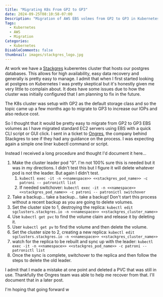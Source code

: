 ```yaml
---
title: "Migrating K8s From GP2 to GP3"
date: 2024-09-25T08:10:58-07:00
Description: "Migration of AWS EBS volmes from GP2 to GP3 in Kubernetes"
Tags:
  - Kubernetes
  - AWS
  - Migration
Categories:
  - Kubernetes
DisableComments: false
thumbnail: images/stackgres_logo.jpg
---
```

At work we have a [Stackgres](https://stackgres.io/) kuberentes cluster that hosts our postgres databases. This allows for high availability, easy data recovery and generally is pretty easy to manage. I admit that when I first started looking at postgres on Kubernetes I was pretty skeptical but it's honestly given me very little to complain about. It does have some issues due to how the cluster was initially configured that I am planning to fix in the future.

The K8s cluster was setup with GP2 as the default storage class and so the topic came up a few months ago to migrate to GP3 to increase our IOPs and also reduce cost. 

So I thought that it would be pretty easy to migrate from GP2 to GP3 EBS volumes as I have migrated standard EC2 servers using EBS with a quick CLI script or GUI click. I sent in a ticket to [Ongres](https://ongres.com/), the company behind Stackgres to see if they had any guidance on the process. I was expecting again a simple one liner kubectl command or script.

Instead I received a long procedure and thought I'd document it here...

1. Make the cluster leader pod "0". I'm not 100% sure this is needed but it was in my directions. I didn't test this but I figure it will delete whatever pod is not the leader. But again I didn't test.
    1. `kubectl exec -it -n <<namespace>> <<stackgres_pod_name>> -c patroni -- patronictl list`
    2. If needed switchover: `kubectl exec -it -n <<namespace>> <<stackgres_pod_name>> -c patroni -- patronictl switchover`
2. Take a backup... take a backup... take a backup! Don't start this process without a recent backup as you are going to delete volumes.
3. Set the cluster size to 1, destroying the replica: `kubectl edit sgclusters.stackgres.io -n <<namespace>> <<stackgres_cluster_name>>`
4. Use `kubectl get pvc` to find the volume claim and release it by deleting it.
5. User `kubectl get pv` to find the volume and then delete the volume.
6. Set the cluster size to 2, creating a new replica: `kubectl edit sgclusters.stackgres.io -n <<namespace>> <<stackgres_cluster_name>>`
7. watch for the replica to be rebuilt and sync up with the leader: `kubectl exec -it -n <<namespace>> <<stackgres_pod_name>> -c patroni -- patronictl list`
8. Once the sync is complete, switchover to the replica and then follow the steps to delete the old leader. 

I admit that I made a mistake at one point and deleted a PVC that was still in use. Thankfully the Ongres team was able to help me recover from that. I'll document that in a later post.

I'm hoping that going forward w
